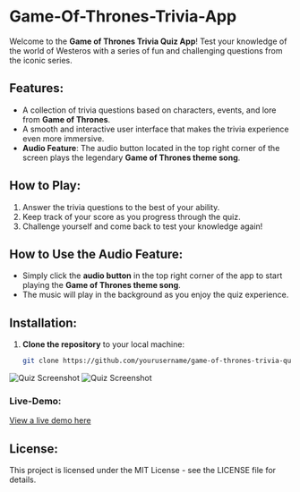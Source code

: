 # Game-Of-Thrones-Trivia-App

Welcome to the **Game of Thrones Trivia Quiz App**! Test your knowledge of the world of Westeros with a series of fun and challenging questions from the iconic series.

## Features:
- A collection of trivia questions based on characters, events, and lore from **Game of Thrones**.
- A smooth and interactive user interface that makes the trivia experience even more immersive.
- **Audio Feature**: The audio button located in the top right corner of the screen plays the legendary **Game of Thrones theme song**. 

## How to Play:
1. Answer the trivia questions to the best of your ability.
2. Keep track of your score as you progress through the quiz.
3. Challenge yourself and come back to test your knowledge again!

## How to Use the Audio Feature:
- Simply click the **audio button** in the top right corner of the app to start playing the **Game of Thrones theme song**.
- The music will play in the background as you enjoy the quiz experience.

## Installation:

1. **Clone the repository** to your local machine:
   ```bash
   git clone https://github.com/yourusername/game-of-thrones-trivia-quiz.git

![Quiz Screenshot](src/images/shot1.png)
![Quiz Screenshot](src/images/shot2.png)

### Live-Demo:

[View a live demo here]()

## **License:**

This project is licensed under the MIT License - see the LICENSE file for details.

